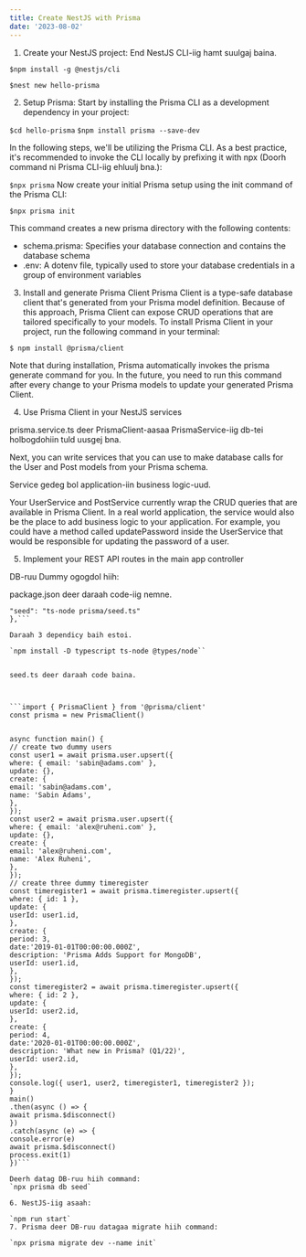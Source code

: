 ```yaml
---
title: Create NestJS with Prisma
date: '2023-08-02'
---
```


1. Create your NestJS project: End NestJS CLI-iig hamt suulgaj baina.

`$npm install -g @nestjs/cli`

`$nest new hello-prisma` 

2. Setup Prisma:
    Start by installing the Prisma CLI as a development dependency in your project:

`$cd hello-prisma`
`$npm install prisma --save-dev`

In the following steps, we'll be utilizing the Prisma CLI. As a best practice, it's recommended to invoke the CLI locally by prefixing it with npx (Doorh command ni Prisma CLI-iig ehluulj bna.):

`$npx prisma`
Now create your initial Prisma setup using the init command of the Prisma CLI:

`$npx prisma init`

This command creates a new prisma directory with the following contents:
* schema.prisma: Specifies your database connection and contains the database schema
* .env: A dotenv file, typically used to store your database credentials in a group of environment variables

3. Install and generate Prisma Client
Prisma Client is a type-safe database client that's generated from your Prisma model definition. Because of this approach, Prisma Client can expose CRUD operations that are tailored specifically to your models.
To install Prisma Client in your project, run the following command in your terminal:

`$ npm install @prisma/client`

Note that during installation, Prisma automatically invokes the prisma generate command for you. In the future, you need to run this command after every change to your Prisma models to update your generated Prisma Client.


4. Use Prisma Client in your NestJS services

prisma.service.ts deer PrismaClient-aasaa PrismaService-iig db-tei holbogdohiin tuld uusgej bna.


Next, you can write services that you can use to make database calls for the User and Post models from your Prisma schema.


Service gedeg bol application-iin business logic-uud.

Your UserService and PostService currently wrap the CRUD queries that are available in Prisma Client. In a real world application, the service would also be the place to add business logic to your application. For example, you could have a method called updatePassword inside the UserService that would be responsible for updating the password of a user.


5. Implement your REST API routes in the main app controller

DB-ruu Dummy ogogdol hiih:

package.json deer daraah code-iig nemne.

```"prisma": {
"seed": "ts-node prisma/seed.ts"
},```

Daraah 3 dependicy baih estoi.

`npm install -D typescript ts-node @types/node``


seed.ts deer daraah code baina.



```import { PrismaClient } from '@prisma/client'
const prisma = new PrismaClient()


async function main() {
// create two dummy users
const user1 = await prisma.user.upsert({
where: { email: 'sabin@adams.com' },
update: {},
create: {
email: 'sabin@adams.com',
name: 'Sabin Adams',
},
});
const user2 = await prisma.user.upsert({
where: { email: 'alex@ruheni.com' },
update: {},
create: {
email: 'alex@ruheni.com',
name: 'Alex Ruheni',
},
});
// create three dummy timeregister
const timeregister1 = await prisma.timeregister.upsert({
where: { id: 1 },
update: {
userId: user1.id,
},
create: {
period: 3,
date:'2019-01-01T00:00:00.000Z',
description: 'Prisma Adds Support for MongoDB',
userId: user1.id,
},
});
const timeregister2 = await prisma.timeregister.upsert({
where: { id: 2 },
update: {
userId: user2.id,
},
create: {
period: 4,
date:'2020-01-01T00:00:00.000Z',
description: 'What new in Prisma? (Q1/22)',
userId: user2.id,
},
});
console.log({ user1, user2, timeregister1, timeregister2 });
}
main()
.then(async () => {
await prisma.$disconnect()
})
.catch(async (e) => {
console.error(e)
await prisma.$disconnect()
process.exit(1)
})```

Deerh datag DB-ruu hiih command:
`npx prisma db seed`

6. NestJS-iig asaah:

`npm run start`
7. Prisma deer DB-ruu datagaa migrate hiih command:

`npx prisma migrate dev --name init`
	






